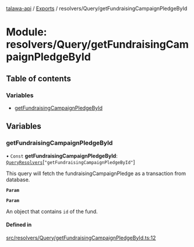 [talawa-api](../README.md) / [Exports](../modules.md) / resolvers/Query/getFundraisingCampaignPledgeById

# Module: resolvers/Query/getFundraisingCampaignPledgeById

## Table of contents

### Variables

- [getFundraisingCampaignPledgeById](resolvers_Query_getFundraisingCampaignPledgeById.md#getfundraisingcampaignpledgebyid)

## Variables

### getFundraisingCampaignPledgeById

• `Const` **getFundraisingCampaignPledgeById**: [`QueryResolvers`](types_generatedGraphQLTypes.md#queryresolvers)[``"getFundraisingCampaignPledgeById"``]

This query will fetch the fundraisingCampaignPledge as a transaction from database.

**`Param`**

**`Param`**

An object that contains `id` of the fund.

#### Defined in

[src/resolvers/Query/getFundraisingCampaignPledgeById.ts:12](https://github.com/adi790uu/talawa-api/blob/b1ec05b/src/resolvers/Query/getFundraisingCampaignPledgeById.ts#L12)
